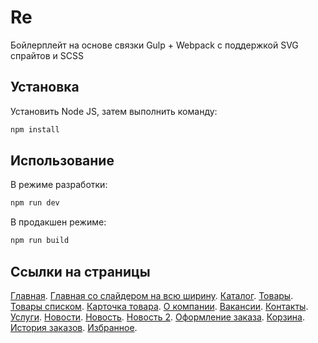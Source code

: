 # Re

Бойлерплейт на основе связки Gulp + Webpack с поддержкой SVG спрайтов и SCSS

## Установка

Установить Node JS, затем выполнить команду:

```bash
npm install
```

## Использование

В режиме разработки:

```bash
npm run dev
```
В продакшен режиме:

```bash
npm run build
```

## Ссылки на страницы

[Главная](https://artemsafin-webdev.github.io/remark/build/ "Главная страница").
[Главная со слайдером на всю ширину](https://artemsafin-webdev.github.io/remark/build/index-fullwidth.html "Главная страница").
[Каталог](https://artemsafin-webdev.github.io/remark/build/catalog.html "Каталог").
[Товары](https://artemsafin-webdev.github.io/remark/build/products.html "Товары").
[Товары списком](https://artemsafin-webdev.github.io/remark/build/products-list.html "Товары списком").
[Карточка товара](https://artemsafin-webdev.github.io/remark/build/product.html "Карточка товара").
[О компании](https://artemsafin-webdev.github.io/remark/build/about.html "О компании").
[Вакансии](https://artemsafin-webdev.github.io/remark/build/vacancies.html "Вакансии").
[Контакты](https://artemsafin-webdev.github.io/remark/build/contacts.html "Контакты").
[Услуги](https://artemsafin-webdev.github.io/remark/build/services.html "Услуги").
[Новости](https://artemsafin-webdev.github.io/remark/build/news.html "Новости").
[Новость](https://artemsafin-webdev.github.io/remark/build/news-detail.html "Новость").
[Новость 2](https://artemsafin-webdev.github.io/remark/build/news-detail-2.html "Новость").
[Оформление заказа](https://artemsafin-webdev.github.io/remark/build/checkout.html "Оформление заказа").
[Корзина](https://artemsafin-webdev.github.io/remark/build/cart.html "Корзина").
[История заказов](https://artemsafin-webdev.github.io/remark/build/history.html "История заказов").
[Избранное](https://artemsafin-webdev.github.io/remark/build/favourites.html "Избранное").